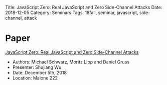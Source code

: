 Title: JavaScript Zero: Real JavaScript and Zero Side-Channel Attacks
Date: 2018-12-05
Category: Seminars
Tags: 18fall, seminar, javascript, side-channel, attack

# Paper
[JavaScript Zero: Real JavaScript and Zero Side-Channel Attacks](https://mlq.me/download/jszero.pdf)

* Authors: Michael Schwarz, Moritz Lipp and Daniel Gruss
* Presenter: Shujiang Wu
* Date: December 5th, 2018
* Location: Malone 222
